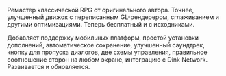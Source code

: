 Ремастер классической RPG от оригинального автора. Точнее, улучшенный движок с переписанным GL-рендерером, сглаживанием и другими оптимизациями. Теперь бесплатный и с исходниками.

Добавляет поддержку мобильных платформ, простой установки дополнений, автоматическое сохранение, улучшенный саундтрек, кнопку для пропуска диалогов, две схемы управления, правильное соотношение сторон на любом экране, интеграцию с Dink Network. Развивается и обновляется.